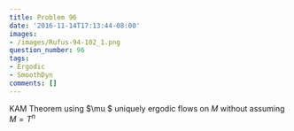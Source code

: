 ```yaml
---
title: Problem 96
date: '2016-11-14T17:13:44-08:00'
images:
- /images/Rufus-94-102_1.png
question_number: 96
tags:
- Ergodic
- SmoothDyn
comments: []
---
```

KAM Theorem using $\mu $ uniquely ergodic flows on $M$ without assuming $M =
T^n$

